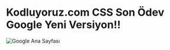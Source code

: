 
# Kodluyoruz.com CSS Son Ödev Google Yeni Versiyon!!


![Google Ana Sayfası]([url=https://www.hizliresim.com/f2ynoik][img]https://i.hizliresim.com/f2ynoik.png[/img][/url])





